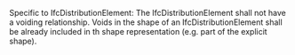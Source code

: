 Specific to IfcDistributionElement: The IfcDistributionElement shall not have a voiding relationship. Voids in the shape of an IfcDistributionElement shall be already included in th shape representation (e.g. part of the explicit shape).